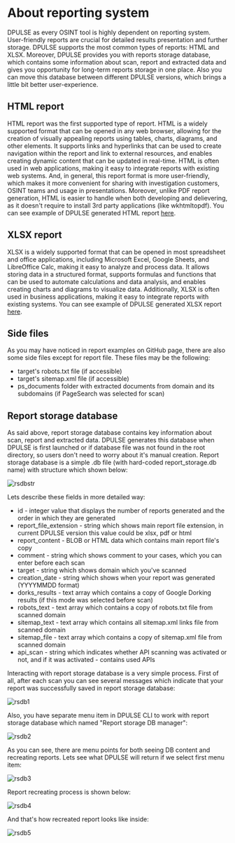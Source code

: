 # About reporting system

DPULSE as every OSINT tool is highly dependent on reporting system. User-friendly reports are crucial for detailed results presentation and further storage. DPULSE supports the most common types of reports: HTML and XLSX. Moreover, DPULSE provides you with reports storage database, which contains some information about scan, report and extracted data and gives you opportunity for long-term reports storage in one place. Also you can move this database between different DPULSE versions, which brings a little bit better user-experience.

## HTML report

HTML report was the first supported type of report. HTML is a widely supported format that can be opened in any web browser, allowing for the creation of visually appealing reports using tables, charts, diagrams, and other elements. It supports links and hyperlinks that can be used to create navigation within the report and link to external resources, and enables creating dynamic content that can be updated in real-time. HTML is often used in web applications, making it easy to integrate reports with existing web systems. And, in general, this report format is more user-friendly, which makes it more convenient for sharing with investigation customers, OSINT teams and usage in presentations. Moreover, unlike PDF report generation, HTML is easier to handle when both developing and delievering, as it doesn't require to install 3rd party applications (like wkhtmltopdf). You can see example of DPULSE generated HTML report [here](https://github.com/OSINT-TECHNOLOGIES/dpulse/tree/rolling/report_examples/html_report_example).

## XLSX report

XLSX is a widely supported format that can be opened in most spreadsheet and office applications, including Microsoft Excel, Google Sheets, and LibreOffice Calc, making it easy to analyze and process data. It allows storing data in a structured format, supports formulas and functions that can be used to automate calculations and data analysis, and enables creating charts and diagrams to visualize data. Additionally, XLSX is often used in business applications, making it easy to integrate reports with existing systems. You can see example of DPULSE generated XLSX report [here](https://github.com/OSINT-TECHNOLOGIES/dpulse/tree/rolling/report_examples/xlsx_report_example).

## Side files

As you may have noticed in report examples on GitHub page, there are also some side files except for report file. These files may be the following:

* target's robots.txt file (if accessible) 
* target's sitemap.xml file (if accessible)
* ps_documents folder with extracted documents from domain and its subdomains (if PageSearch was selected for scan)

## Report storage database

As said above, report storage database contains key information about scan, report and extracted data. DPULSE generates this database when DPULSE is first launched or if database file was not found in the root directory, so users don't need to worry about it's manual creation. Report storage database is a simple .db file (with hard-coded report_storage.db name) with structure which shown below:

![rsdbstr](https://github.com/user-attachments/assets/491d1147-78ca-47a8-a405-5e351dc2730e)

Lets describe these fields in more detailed way:

* id - integer value that displays the number of reports generated and the order in which they are generated
* report_file_extension - string which shows main report file extension, in current DPULSE version this value could be xlsx, pdf or html
* report_content - BLOB or HTML data which contains main report file's copy
* comment - string which shows comment to your cases, which you can enter before each scan
* target - string which shows domain which you've scanned
* creation_date - string which shows when your report was generated (YYYYMMDD format)
* dorks_results - text array which contains a copy of Google Dorking results (if this mode was selected before scan)
* robots_text - text array which contains a copy of robots.txt file from scanned domain
* sitemap_text - text array which contains all sitemap.xml links file from scanned domain
* sitemap_file - text array which contains a copy of sitemap.xml file from scanned domain
* api_scan - string which indicates whether API scanning was activated or not, and if it was activated - contains used APIs

Interacting with report storage database is a very simple process. First of all, after each scan you can see several messages which indicate that your report was successfully saved in report storage database:

![rsdb1](https://github.com/user-attachments/assets/db3b22f8-1e74-4095-8ab7-99fd5837aa0a)

Also, you have separate menu item in DPULSE CLI to work with report storage database which named "Report storage DB manager":

![rsdb2](https://github.com/user-attachments/assets/519682dc-5d01-4844-8dcd-67e1914bb765)

As you can see, there are menu points for both seeing DB content and recreating reports. Lets see what DPULSE will return if we select first menu item:

![rsdb3](https://github.com/user-attachments/assets/6778cf83-e9cf-4580-b46d-7c187cbdde9d)

Report recreating process is shown below:

![rsdb4](https://github.com/user-attachments/assets/d7af9b03-703e-46b2-846b-05d99b33b900)

And that's how recreated report looks like inside:

![rsdb5](https://github.com/user-attachments/assets/799d45cb-bc51-43ca-8b06-14e236d21912)
